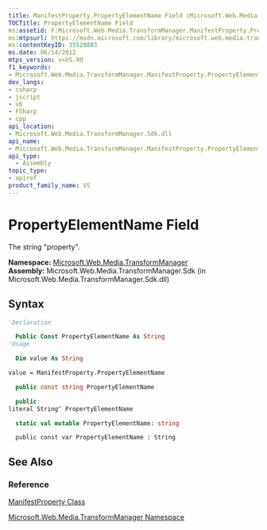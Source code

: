 ```yaml
---
title: ManifestProperty.PropertyElementName Field (Microsoft.Web.Media.TransformManager)
TOCTitle: PropertyElementName Field
ms:assetid: F:Microsoft.Web.Media.TransformManager.ManifestProperty.PropertyElementName
ms:mtpsurl: https://msdn.microsoft.com/library/microsoft.web.media.transformmanager.manifestproperty.propertyelementname(v=VS.90)
ms:contentKeyID: 35520883
ms.date: 06/14/2012
mtps_version: v=VS.90
f1_keywords:
- Microsoft.Web.Media.TransformManager.ManifestProperty.PropertyElementName
dev_langs:
- csharp
- jscript
- vb
- FSharp
- cpp
api_location:
- Microsoft.Web.Media.TransformManager.Sdk.dll
api_name:
- Microsoft.Web.Media.TransformManager.ManifestProperty.PropertyElementName
api_type:
  - Assembly
topic_type:
- apiref
product_family_name: VS
---
```


# PropertyElementName Field

The string "property".

**Namespace:**  [Microsoft.Web.Media.TransformManager](microsoft-web-media-transformmanager-namespace.md)  
**Assembly:**  Microsoft.Web.Media.TransformManager.Sdk (in Microsoft.Web.Media.TransformManager.Sdk.dll)

## Syntax

```vb
'Declaration

  Public Const PropertyElementName As String
'Usage

  Dim value As String

value = ManifestProperty.PropertyElementName
```

```csharp
  public const string PropertyElementName
```

```cpp
  public:
literal String^ PropertyElementName
```

``` fsharp
  static val mutable PropertyElementName: string
```

```jscript
  public const var PropertyElementName : String
```

## See Also

### Reference

[ManifestProperty Class](manifestproperty-class-microsoft-web-media-transformmanager.md)

[Microsoft.Web.Media.TransformManager Namespace](microsoft-web-media-transformmanager-namespace.md)
